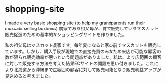 # shopping-site
I made a very basic shopping site (to help my grandparents run their muscats selling business)
農家である祖父母が、育て販売しているマスカット販売促進のための基本的なショッピングサイトを作りました。

私の祖父母はマスカット農家です。毎年夏になると家の前でマスカットを販売しています。しかし、購入手段が現地での直接売買のみなため来店が可能な顧客の数が限られ販売効率が悪いという問題点がありました。私は、より広範囲の顧客に対して販売する方法を考えた結果ECサイトの開設を思い付きました。これにより北海道から沖縄まで広範囲の顧客に対して販売可能となり販売利益アップが見込めると考えました。

